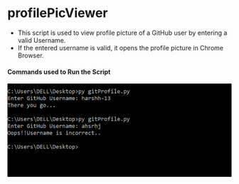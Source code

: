 # profilePicViewer
* This script is used to view profile picture of a GitHub user by entering a valid Username.
* If the entered username is valid, it opens the profile picture in Chrome Browser.

#### Commands used to Run the Script
![cmd](https://github.com/harshh-13/profilePicViewer/blob/master/cmd.png) 
